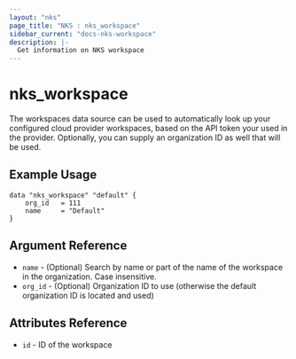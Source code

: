 ```yaml
---
layout: "nks"
page_title: "NKS : nks_workspace"
sidebar_current: "docs-nks-workspace"
description: |-
  Get information on NKS workspace
---
```


# nks\_workspace

The workspaces data source can be used to automatically look up your configured cloud provider workspaces, based on the API token your used in the provider.  Optionally, you can supply an organization ID as well that will be used.

## Example Usage

```hcl
data "nks_workspace" "default" {
    org_id   = 111
    name     = "Default"
}

```

## Argument Reference

 * `name` - (Optional) Search by name or part of the name of the workspace in the organization. Case insensitive.
 * `org_id` - (Optional) Organization ID to use (otherwise the default organization ID is located and used)

## Attributes Reference

 * `id` - ID of the workspace
 